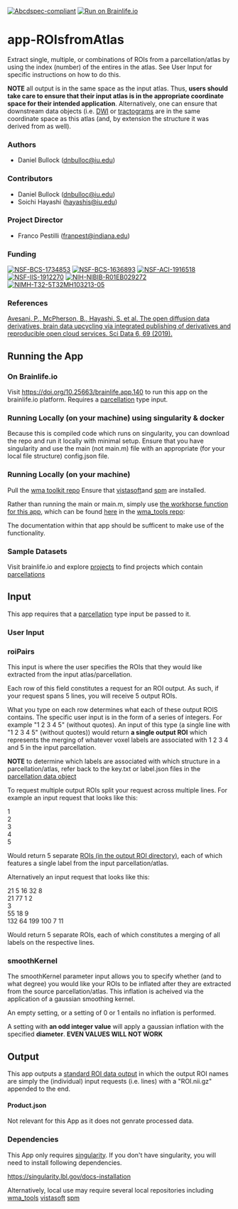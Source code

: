 [![Abcdspec-compliant](https://img.shields.io/badge/ABCD_Spec-v1.1-green.svg)](https://github.com/brain-life/abcd-spec)
[![Run on Brainlife.io](https://img.shields.io/badge/Brainlife-bl.app.140-blue.svg)](https://doi.org/10.25663/brainlife.app.140)

# app-ROIsfromAtlas
Extract single, multiple, or combinations of ROIs from a parcellation/atlas by using the index (number) of the entires in the atlas.  See User Input for specific instructions on how to do this.

**NOTE** all output is in the same space as the input atlas.  Thus, **users should take care to ensure that their input atlas is in the appropriate coordinate space for their intended application**.  Alternatively, one can ensure that downstream data objects (i.e. [DWI](https://brainlife.io/datatype/58c33c5fe13a50849b25879b) or [tractograms](https://brainlife.io/datatype/5907d922436ee50ffde9c549) are in the same coordinate space as this atlas (and, by extension the structure it was derived from as well).

### Authors
- Daniel Bullock (dnbulloc@iu.edu)

### Contributors
- Daniel Bullock (dnbulloc@iu.edu)
- Soichi Hayashi (hayashis@iu.edu)

### Project Director
- Franco Pestilli (franpest@indiana.edu)

### Funding
[![NSF-BCS-1734853](https://img.shields.io/badge/NSF_BCS-1734853-blue.svg)](https://nsf.gov/awardsearch/showAward?AWD_ID=1734853)
[![NSF-BCS-1636893](https://img.shields.io/badge/NSF_BCS-1636893-blue.svg)](https://nsf.gov/awardsearch/showAward?AWD_ID=1636893)
[![NSF-ACI-1916518](https://img.shields.io/badge/NSF_ACI-1916518-blue.svg)](https://nsf.gov/awardsearch/showAward?AWD_ID=1916518)
[![NSF-IIS-1912270](https://img.shields.io/badge/NSF_IIS-1912270-blue.svg)](https://nsf.gov/awardsearch/showAward?AWD_ID=1912270)
[![NIH-NIBIB-R01EB029272](https://img.shields.io/badge/NIH_NIBIB-R01EB029272-green.svg)](https://grantome.com/grant/NIH/R01-EB029272-01)
[![NIMH-T32-5T32MH103213-05](https://img.shields.io/badge/NIMH_T32-5T32MH103213--05-blue.svg)](https://projectreporter.nih.gov/project_info_description.cfm?aid=9725739)

### References 
[Avesani, P., McPherson, B., Hayashi, S. et al. The open diffusion data derivatives, brain data upcycling via integrated publishing of derivatives and reproducible open cloud services. Sci Data 6, 69 (2019).](https://doi.org/10.1038/s41597-019-0073-y)

## Running the App 

### On Brainlife.io

Visit https://doi.org/10.25663/brainlife.app.140 to run this app on the brainlife.io platform.  Requires a [parcellation](https://brainlife.io/datatype/5c1a7489f9109beac4a88a1f) type input.

### Running Locally (on your machine) using singularity & docker

Because this is compiled code which runs on singularity, you can download the repo and run it locally with minimal setup.  Ensure that you have singularity and use the main (not main.m) file with an appropriate (for your local file structure) config.json file.

### Running Locally (on your machine)

Pull the [wma toolkit repo](https://github.com/DanNBullock/wma_tools)
Ensure that [vistasoft](https://github.com/vistalab/vistasoft)and [spm](https://www.fil.ion.ucl.ac.uk/spm/software/) are installed.

Rather than running the main or main.m, simply use [the workhorse function for this app](https://github.com/brainlife/app-ROIsfromAtlas/blob/b2f90c9edade329d9f69020461e18f01cd6fc7bd/main.m#L81), which can be found [here](https://github.com/DanNBullock/wma_tools/blob/master/ROI_Tools/amalgumROIsFromInput.m) in the [wma_tools repo](https://github.com/DanNBullock/wma_tools): 

The documentation within that app should be sufficent to make use of the functionality.

### Sample Datasets

Visit brainlife.io and explore [projects](https://brainlife.io/projects) to find projects which contain [parcellations](https://brainlife.io/datatype/5c1a7489f9109beac4a88a1f)

## Input

This app requires that a [parcellation](https://brainlife.io/datatype/5c1a7489f9109beac4a88a1f) type input be passed to it.

### User Input

### roiPairs

This input is where the user specifies the ROIs that they would like extracted from the input atlas/parcellation.  

Each row of this field constitutes a request for an ROI output.  As such, if your request spans 5 lines, you will receive 5 output ROIs.

What you type on each row determines what each of these output ROIS contains.  The specific user input is in the form of a series of integers.  For example "1 2 3 4 5" (without quotes).  An input of this type (a single line with "1 2 3 4 5" (without quotes)) would return **a single output ROI** which represents the merging of whatever voxel labels are associated with 1 2 3 4 and 5 in the input parcellation.

**NOTE** to determine which labels are associated with which structure in a parcellation/atlas, refer back to the key.txt or label.json files in the [parcellation data object](https://brainlife.io/datatype/5c1a7489f9109beac4a88a1f)

To request multiple output ROIs split your request across multiple lines.  For example an input request that looks like this:

1  
2  
3  
4  
5  

Would return 5 separate [ROIs (in the output ROI directory)](https://brainlife.io/datatype/5be9ea0315a8683a39a1ebd9), each of which features a single label from the input parcellation/atlas.

Alternatively an input request that looks like this:

21 5 16 32 8  
21 77 1 2  
3  
55 18 9  
132 64 199 100 7 11  

Would return 5 separate ROIs, each of which constitutes a merging of all labels on the respective lines.

### smoothKernel

The smoothKernel parameter input allows you to specify whether (and to what degree) you would like your ROIs to be inflated after they are extracted from the source parcellation/atlas.  This inflation is acheived via the application of a gaussian smoothing kernel.

An empty setting, or a setting of 0 or 1 entails no inflation is performed.

A setting with **an odd integer value** will apply a gaussian inflation with the specified **diameter**.  **EVEN VALUES WILL NOT WORK**

## Output

This app outputs a [standard ROI data output](https://brainlife.io/datatype/5be9ea0315a8683a39a1ebd9) in which the output ROI names are simply the (individual) input requests (i.e. lines) with a "ROI.nii.gz" appended to the end.

#### Product.json

Not relevant for this App as it does not genrate processed data. 

### Dependencies

This App only requires [singularity](https://www.sylabs.io/singularity/). If you don't have singularity, you will need to install following dependencies.  

https://singularity.lbl.gov/docs-installation

Alternatively, local use may require several local repositories including
[wma_tools](https://github.com/DanNBullock/WiMSE)
[vistasoft](https://github.com/vistalab/vistasoft)
[spm](https://github.com/spm/spm12)
